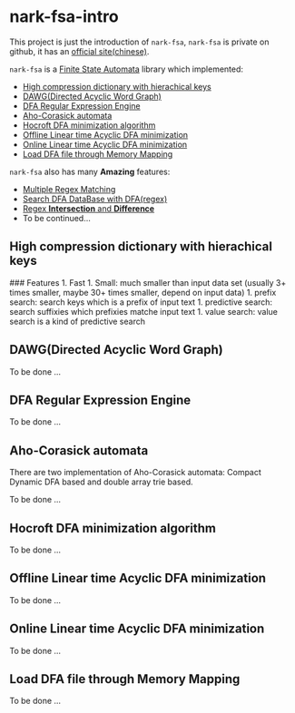 nark-fsa-intro
==============

This project is just the introduction of `nark-fsa`, `nark-fsa` is private on github, it has an [official site(chinese)](http://nfabo.cn).

`nark-fsa` is a [Finite State Automata](http://en.wikipedia.org/wiki/Finite-state_machine) library which implemented:
* [High compression dictionary with hierachical keys](#adfa)
* [DAWG(Directed Acyclic Word Graph)](#dawg)
* [DFA Regular Expression Engine](#regex)
* [Aho-Corasick automata](#ahoc)
* [Hocroft DFA minimization algorithm](#hopcroft)
* [Offline Linear time Acyclic DFA minimization](#offline-adfa)
* [Online Linear time Acyclic DFA minimization](#online-adfa)
* [Load DFA file through Memory Mapping](#dfa-mmap)

`nark-fsa` also has many **Amazing** features:
* [Multiple Regex Matching](#multi-regex)
* [Search DFA DataBase with DFA(regex)](#dfa-dfa)
* [Regex **Intersection** and **Difference**](#dfa-dfa)
* To be continued...

<h2 id="adfa">High compression dictionary with hierachical keys</h2>
### Features
  1. Fast
  1. Small: much smaller than input data set (usually 3+ times smaller, maybe 30+ times smaller, depend on input data)
  1. prefix search: search keys which is a prefix of input text
  1. predictive search: search suffixies which prefixies matche input text
  1. value search: value search is a kind of predictive search

<h2 id="dawg">DAWG(Directed Acyclic Word Graph)</h2>

To be done ...

<h2 id="regex">DFA Regular Expression Engine</h2>
To be done ...

<h2 id="ahoc">Aho-Corasick automata</h2>
There are two implementation of Aho-Corasick automata: Compact Dynamic DFA based and double array trie based.

To be done ...

<h2 id="hopcroft">Hocroft DFA minimization algorithm</h2>
To be done ...

<h2 id="offline-adfa">Offline Linear time Acyclic DFA minimization</h2>
To be done ...

<h2 id="online-adfa">Online Linear time Acyclic DFA minimization</h2>
To be done ...

<h2 id="dfa-mmap">Load DFA file through Memory Mapping</h2>
To be done ...


